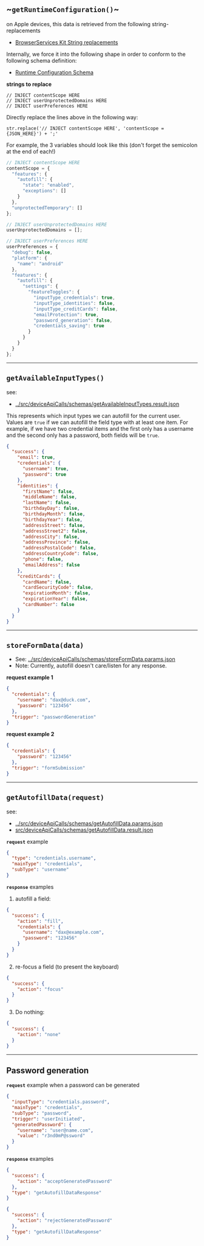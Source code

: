 ## ~`getRuntimeConfiguration()`~

on Apple devices, this data is retrieved from the following string-replacements

- [BrowserServices Kit String replacements](https://github.com/duckduckgo/apple-browsers/blob/main/BrowserServicesKit/Sources/BrowserServicesKit/Autofill/AutofillUserScript+SourceProvider.swift#L54-L56)

Internally, we force it into the following shape in order to conform to the following schema definition:
- [Runtime Configuration Schema](https://github.com/duckduckgo/content-scope-scripts/blob/shane/unify-config/src/schema/runtime-configuration.schema.json)

**strings to replace**
```
// INJECT contentScope HERE
// INJECT userUnprotectedDomains HERE
// INJECT userPreferences HERE
```

Directly replace the lines above in the following way:

`str.replace('// INJECT contentScope HERE', 'contentScope = {JSON_HERE}') + ';'`

For example, the 3 variables should look like this (don't forget the semicolon at the end of each!)

```javascript
// INJECT contentScope HERE
contentScope = {
  "features": {
    "autofill": {
      "state": "enabled",
      "exceptions": []
    }
  },
  "unprotectedTemporary": []
};
```

```javascript
// INJECT userUnprotectedDomains HERE
userUnprotectedDomains = [];
```

```javascript
// INJECT userPreferences HERE
userPreferences = {
  "debug": false,
  "platform": {
    "name": "android"
  },
  "features": {
    "autofill": {
      "settings": {
        "featureToggles": {
          "inputType_credentials": true,
          "inputType_identities": false,
          "inputType_creditCards": false,
          "emailProtection": true,
          "password_generation": false,
          "credentials_saving": true
        }
      }
    }
  }
};
```

---

## `getAvailableInputTypes()`

see:

- [../src/deviceApiCalls/schemas/getAvailableInputTypes.result.json](../src/deviceApiCalls/schemas/getAvailableInputTypes.result.json)

This represents which input types we can autofill for the current user. Values are `true` if we can autofill the
field type with at least one item. For example, if we have two credential items and the first only has a username
and the second only has a password, both fields will be `true`.

```json
{
  "success": {
    "email": true,
    "credentials": {
      "username": true,
      "password": true
    },
    "identities": {
      "firstName": false,
      "middleName": false,
      "lastName": false,
      "birthdayDay": false,
      "birthdayMonth": false,
      "birthdayYear": false,
      "addressStreet": false,
      "addressStreet2": false,
      "addressCity": false,
      "addressProvince": false,
      "addressPostalCode": false,
      "addressCountryCode": false,
      "phone": false,
      "emailAddress": false
    },
    "creditCards": {
      "cardName": false,
      "cardSecurityCode": false,
      "expirationMonth": false,
      "expirationYear": false,
      "cardNumber": false
    }
  }
}
```

---

## `storeFormData(data)`

- See: [../src/deviceApiCalls/schemas/storeFormData.params.json](../src/deviceApiCalls/schemas/storeFormData.params.json)
- Note: Currently, autofill doesn't care/listen for any response.

**request example 1**

```json
{
  "credentials": {
    "username": "dax@duck.com",
    "password": "123456"
  },
  "trigger": "passwordGeneration"
}
```

**request example 2**

```json
{
  "credentials": {
    "password": "123456"
  },
  "trigger": "formSubmission"
}
```

---

## `getAutofillData(request)`

see: 
 
- [../src/deviceApiCalls/schemas/getAutofillData.params.json](../src/deviceApiCalls/schemas/getAutofillData.params.json)
- [src/deviceApiCalls/schemas/getAutofillData.result.json](src/deviceApiCalls/schemas/getAutofillData.result.json)

**`request`** example

```json
{
  "type": "credentials.username",
  "mainType": "credentials",
  "subType": "username"
}
```

**`response`** examples

1) autofill a field:

```json
{
  "success": {
    "action": "fill",
    "credentials": {
      "username": "dax@example.com",
      "password": "123456"
    }
  }
}
```

2) re-focus a field (to present the keyboard)

```json
{
  "success": {
    "action": "focus"
  }
}
```

3) Do nothing:

```json
{
  "success": {
    "action": "none"
  }
}
```
---

## Password generation

**`request`** example when a password can be generated

```json
{
  "inputType": "credentials.password",
  "mainType": "credentials",
  "subType": "password",
  "trigger": "userInitiated",
  "generatedPassword": {
    "username": "user@name.com",
    "value": "r3nd0mP@ssword"
  }
}
```

**`response`** examples

```json
{
  "success": {
    "action": "acceptGeneratedPassword"
  },
  "type": "getAutofillDataResponse"
}
```

```json
{
  "success": {
    "action": "rejectGeneratedPassword"
  },
  "type": "getAutofillDataResponse"
}
```


